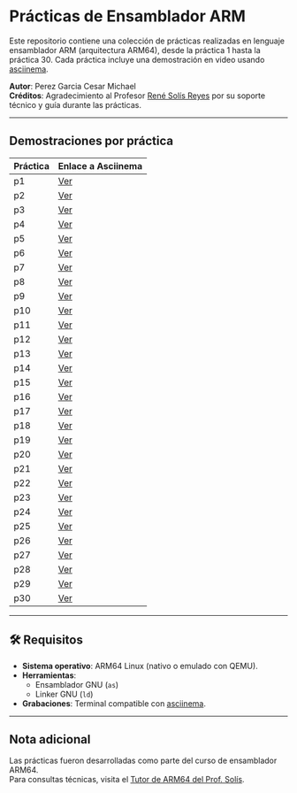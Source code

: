 # Prácticas de Ensamblador ARM 

Este repositorio contiene una colección de prácticas realizadas en lenguaje ensamblador ARM (arquitectura ARM64), desde la práctica 1 hasta la práctica 30. Cada práctica incluye una demostración en video usando [asciinema](https://asciinema.org).  

**Autor**: Perez Garcia Cesar Michael  
**Créditos**: Agradecimiento al Profesor [René Solís Reyes](https://github.com/IoTeacher) por su soporte técnico y guía durante las prácticas.  

---

## Demostraciones por práctica  

| Práctica | Enlace a Asciinema |
|----------|---------------------|
| p1       | [Ver](https://asciinema.org/a/BrIsB1TIBbo5Td4TWwobCmuYh) |
| p2       | [Ver](https://asciinema.org/a/p4GY3cwpQyxttiPgQ02dPyybm) |
| p3       | [Ver](https://asciinema.org/a/5c94ykKsoL5NcOvBhA2t8RP5Z) |
| p4       | [Ver](https://asciinema.org/a/N7DsgDPORIso0PkFKJmmFkBaj) |
| p5       | [Ver](https://asciinema.org/a/AVop35BAKvNfH0BK1NM9KIGqx) |
| p6       | [Ver](https://asciinema.org/a/BC4YMsztCFHU1HDbJ6xI9GNyn) |
| p7       | [Ver](https://asciinema.org/a/OzMeVDe3x49DJK2UaptjCmoUx) |
| p8       | [Ver](https://asciinema.org/a/PZkH5Fn0oyEGNMMoMUXdc40TZ) |
| p9       | [Ver](https://asciinema.org/a/3syS4Mgo8HRqls8mCwfQaHNHL) |
| p10      | [Ver](https://asciinema.org/a/1zSAi7tlBDKwEiF5nZwaCJQ34) |
| p11      | [Ver](https://asciinema.org/a/R0zsac9S4nDi0yerHD99VRpPC) |
| p12      | [Ver](https://asciinema.org/a/svPedi2SticbjbN0RUiJwqqMn) |
| p13      | [Ver](https://asciinema.org/a/R0iIMLxoSI3oSNOkPQQVxxl86) |
| p14      | [Ver](https://asciinema.org/a/8LnBGkbmbI21vDxY8ovSFh3tS) |
| p15      | [Ver](https://asciinema.org/a/r0Vtq5WCwXnfqKQVQSnt3Byuj) |
| p16      | [Ver](https://asciinema.org/a/Mg0BPZYIl5Somd0Wj5cPrKHgy) |
| p17      | [Ver](https://asciinema.org/a/dbF042ao3HlADiTBaBZg2oDa6) |
| p18      | [Ver](https://asciinema.org/a/wKB0rXtlcwyn2jXKyzjG4oqhh) |
| p19      | [Ver](https://asciinema.org/a/qymRpKy5gXcFcYsWEz83qG0Bp) |
| p20      | [Ver](https://asciinema.org/a/g3YeRwwK4oiUksDIfGAqHqwjF) |
| p21      | [Ver](https://asciinema.org/a/zDWYmQpmNJoJy3xOV8p831J6o) |
| p22      | [Ver](https://asciinema.org/a/qEXCGSttOkEFjSoQDL3jkyzG6) |
| p23      | [Ver](https://asciinema.org/a/0oGuUDnulYnDXuvVKS0FB6KIF) |
| p24      | [Ver](https://asciinema.org/a/qaSdobo2FQX8PXKBGmJhhzwhD) |
| p25      | [Ver](https://asciinema.org/a/wgnP0vLgI5Z5142nW2J1KUQsH) |
| p26      | [Ver](https://asciinema.org/a/1XmxvWTLt5K9ubXkETieXmlAR) |
| p27      | [Ver](https://asciinema.org/a/yVhMqplaM5dt0Alf874UgPlG8) |
| p28      | [Ver](https://asciinema.org/a/jCrx3u70De0YxRNmU028UFtju) |
| p29      | [Ver](https://asciinema.org/a/PupFiSZdtCoBpTKAryOzacLnS) |
| p30      | [Ver](https://asciinema.org/a/34tI7lRkDZPfJk3QXQWxjXrSQ) |

---

## 🛠 Requisitos  

- **Sistema operativo**: ARM64 Linux (nativo o emulado con QEMU).  
- **Herramientas**:  
  - Ensamblador GNU (`as`)  
  - Linker GNU (`ld`)  
- **Grabaciones**: Terminal compatible con [asciinema](https://asciinema.org).  

---

## Nota adicional  
Las prácticas fueron desarrolladas como parte del curso de ensamblador ARM64.  
Para consultas técnicas, visita el [Tutor de ARM64 del Prof. Solís](https://chatgpt.com/g/g-ikW4IppBT-arm64-assembly-tutor-for-raspbianos-linux).  
